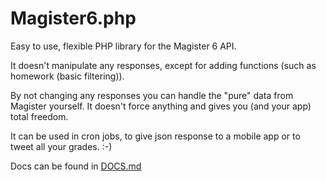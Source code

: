 Magister6.php
=============

Easy to use, flexible PHP library for the Magister 6 API.

It doesn't manipulate any responses, except for adding functions (such as homework (basic filtering)).

By not changing any responses you can handle the "pure" data from Magister yourself. It doesn't force anything and gives you (and your app) total freedom.

It can be used in cron jobs, to give json response to a mobile app or to tweet all your grades. :-)

Docs can be found in [DOCS.md](https://github.com/simplyGits/Magister6.php/blob/master/DOCS.md)